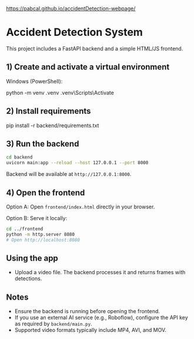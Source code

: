  https://pabcal.github.io/accidentDetection-webpage/


# Accident Detection System

This project includes a FastAPI backend and a simple HTML/JS frontend.


## 1) Create and activate a virtual environment

Windows (PowerShell):

python -m venv .venv
.venv\Scripts\Activate


## 2) Install requirements


pip install -r backend/requirements.txt


## 3) Run the backend

```bash
cd backend
uvicorn main:app --reload --host 127.0.0.1 --port 8000
```

Backend will be available at `http://127.0.0.1:8000`.

## 4) Open the frontend

Option A: Open `frontend/index.html` directly in your browser.

Option B: Serve it locally:
```bash
cd ../frontend
python -m http.server 8080
# Open http://localhost:8080
```

## Using the app

- Upload a video file. The backend processes it and returns frames with detections.

## Notes

- Ensure the backend is running before opening the frontend.
- If you use an external AI service (e.g., Roboflow), configure the API key as required by `backend/main.py`.
- Supported video formats typically include MP4, AVI, and MOV.


